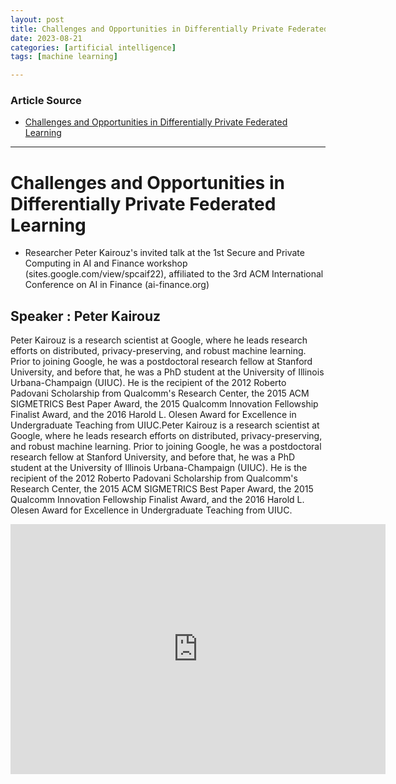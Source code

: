 ```yaml
---
layout: post
title: Challenges and Opportunities in Differentially Private Federated Learning
date: 2023-08-21
categories: [artificial intelligence]
tags: [machine learning]

---
```


### Article Source

* [Challenges and Opportunities in Differentially Private Federated Learning](https://www.youtube.com/watch?v=nuKdcF07oJc)

---

# Challenges and Opportunities in Differentially Private Federated Learning

* Researcher Peter Kairouz's invited talk at the 1st Secure and Private Computing in AI and Finance workshop (sites.google.com/view/spcaif22), affiliated to the 3rd ACM International Conference on AI in Finance (ai-finance.org)

## Speaker : Peter Kairouz

Peter Kairouz is a research scientist at Google, where he leads research efforts on distributed, privacy-preserving, and robust machine learning. Prior to joining Google, he was a postdoctoral research fellow at Stanford University, and before that, he was a PhD student at the University of Illinois Urbana-Champaign (UIUC). He is the recipient of the 2012 Roberto Padovani Scholarship from Qualcomm's Research Center, the 2015 ACM SIGMETRICS Best Paper Award, the 2015 Qualcomm Innovation Fellowship Finalist Award, and the 2016 Harold L. Olesen Award for Excellence in Undergraduate Teaching from UIUC.Peter Kairouz is a research scientist at Google, where he leads research efforts on distributed, privacy-preserving, and robust machine learning. Prior to joining Google, he was a postdoctoral research fellow at Stanford University, and before that, he was a PhD student at the University of Illinois Urbana-Champaign (UIUC). He is the recipient of the 2012 Roberto Padovani Scholarship from Qualcomm's Research Center, the 2015 ACM SIGMETRICS Best Paper Award, the 2015 Qualcomm Innovation Fellowship Finalist Award, and the 2016 Harold L. Olesen Award for Excellence in Undergraduate Teaching from UIUC.

<iframe width="600" height="400" src="https://www.youtube.com/embed/nuKdcF07oJc" title="YouTube video player" frameborder="0" allow="accelerometer; autoplay; clipboard-write; encrypted-media; gyroscope; picture-in-picture; web-share" allowfullscreen></iframe>